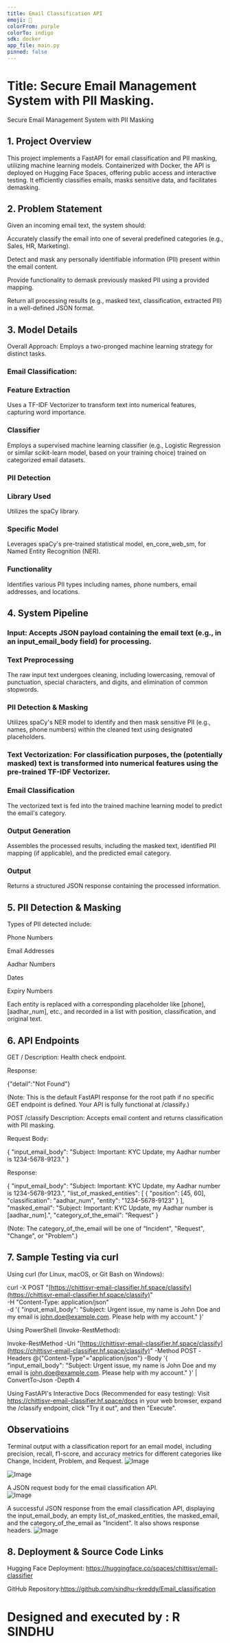 ```yaml
---
title: Email Classification API
emoji: 📧
colorFrom: purple
colorTo: indigo
sdk: docker
app_file: main.py
pinned: false
---
```


# Title: Secure Email Management System with PII Masking.
Secure Email Management System with PII Masking
## 1. Project Overview
This project implements a FastAPI for email classification and PII masking, utilizing machine learning models. Containerized with Docker, the API is deployed on Hugging Face Spaces, offering public access and interactive testing. It efficiently classifies emails, masks sensitive data, and facilitates demasking.

## 2. Problem Statement
Given an incoming email text, the system should:

Accurately classify the email into one of several predefined categories (e.g., Sales, HR, Marketing).

Detect and mask any personally identifiable information (PII) present within the email content.

Provide functionality to demask previously masked PII using a provided mapping.

Return all processing results (e.g., masked text, classification, extracted PII) in a well-defined JSON format.

## 3. Model Details
Overall Approach: Employs a two-pronged machine learning strategy for distinct tasks.

### Email Classification:

### Feature Extraction
Uses a TF-IDF Vectorizer to transform text into numerical features, capturing word importance.

### Classifier
Employs a supervised machine learning classifier (e.g., Logistic Regression or similar scikit-learn model, based on your training choice) trained on categorized email datasets.

### PII Detection

### Library Used
Utilizes the spaCy library.

### Specific Model
Leverages spaCy's pre-trained statistical model, en_core_web_sm, for Named Entity Recognition (NER).

### Functionality
Identifies various PII types including names, phone numbers, email addresses, and locations.

## 4. System Pipeline
### Input: Accepts JSON payload containing the email text (e.g., in an input_email_body field) for processing.

### Text Preprocessing
The raw input text undergoes cleaning, including lowercasing, removal of punctuation, special characters, and digits, and elimination of common stopwords.

### PII Detection & Masking
Utilizes spaCy's NER model to identify and then mask sensitive PII (e.g., names, phone numbers) within the cleaned text using designated placeholders.

### Text Vectorization: For classification purposes, the (potentially masked) text is transformed into numerical features using the pre-trained TF-IDF Vectorizer.

### Email Classification
The vectorized text is fed into the trained machine learning model to predict the email's category.

### Output Generation
Assembles the processed results, including the masked text, identified PII mapping (if applicable), and the predicted email category.

### Output
Returns a structured JSON response containing the processed information.

## 5. PII Detection & Masking
Types of PII detected include:

Phone Numbers

Email Addresses

Aadhar Numbers

Dates

Expiry Numbers

Each entity is replaced with a corresponding placeholder like [phone], [aadhar_num], etc., and recorded in a list with position, classification, and original text.

## 6. API Endpoints
GET /
Description: Health check endpoint.

Response:

{"detail":"Not Found"}

(Note: This is the default FastAPI response for the root path if no specific GET endpoint is defined. Your API is fully functional at /classify.)

POST /classify
Description: Accepts email content and returns classification with PII masking.

Request Body:

{
  "input_email_body": "Subject: Important: KYC Update, my Aadhar number is 1234-5678-9123."
}

Response:

{
  "input_email_body": "Subject: Important: KYC Update, my Aadhar number is 1234-5678-9123.",
  "list_of_masked_entities": [
    {
      "position": [45, 60],
      "classification": "aadhar_num",
      "entity": "1234-5678-9123"
    }
  ],
  "masked_email": "Subject: Important: KYC Update, my Aadhar number is [aadhar_num].",
  "category_of_the_email": "Request"
}

(Note: The category_of_the_email will be one of "Incident", "Request", "Change", or "Problem".)

## 7. Sample Testing via curl
Using curl (for Linux, macOS, or Git Bash on Windows):

curl -X POST "[https://chittisvr-email-classifier.hf.space/classify](https://chittisvr-email-classifier.hf.space/classify)" \
     -H "Content-Type: application/json" \
     -d '{
           "input_email_body": "Subject: Urgent issue, my name is John Doe and my email is john.doe@example.com. Please help with my account."
         }'

Using PowerShell (Invoke-RestMethod):

Invoke-RestMethod -Uri "[https://chittisvr-email-classifier.hf.space/classify](https://chittisvr-email-classifier.hf.space/classify)" -Method POST -Headers @{"Content-Type"="application/json"} -Body '{ "input_email_body": "Subject: Urgent issue, my name is John Doe and my email is john.doe@example.com. Please help with my account." }' | ConvertTo-Json -Depth 4

Using FastAPI's Interactive Docs (Recommended for easy testing):
Visit https://chittisvr-email-classifier.hf.space/docs in your web browser, expand the /classify endpoint, click "Try it out", and then "Execute".

## Observatioins
Terminal output with a classification report for an email model, including precision, recall, f1-score, and accuracy metrics for different categories like Change, Incident, Problem, and Request.
![Image](https://github.com/user-attachments/assets/fce1df6a-f9e6-45d7-99e3-5f2f61b3b14d)

![Image](https://github.com/user-attachments/assets/9907914e-b27a-4e8d-96fd-e01ebd491c45)

 A JSON request body for the email classification API.     
![Image](https://github.com/user-attachments/assets/651a3ca1-2724-4075-9f3d-26ab71277406)

A successful JSON response from the email classification API, displaying the input_email_body, an empty list_of_masked_entities, the masked_email, and the category_of_the_email as "Incident". It also shows response headers.
![Image](https://github.com/user-attachments/assets/67ecd8cc-f8df-4c0e-a809-81ab4836067e)

## 8. Deployment & Source Code Links
Hugging Face Deployment: https://huggingface.co/spaces/chittisvr/email-classifier

GitHub Repository:https://github.com/sindhu-rkreddy/Email_classification

# Designed and executed by : R SINDHU
